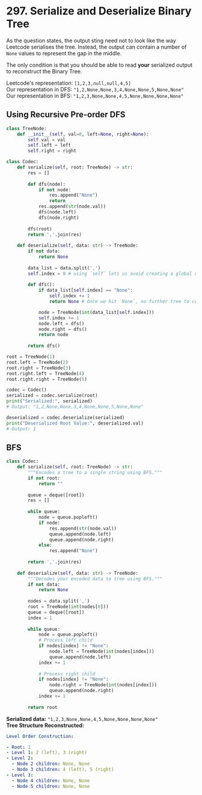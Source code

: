 # 297. Serialize and Deserialize Binary Tree

As the question states, the output sting need not to look like 
the way Leetcode serialises the tree. Instead, the output can contain a 
number of `None` values to represent the gap in the middle. 

The only condition is that you should be able to read **your** serialized 
output to reconstruct the Binary Tree.   

Leetcode's representation: `[1,2,3,null,null,4,5]`    
Our representation in DFS: `"1,2,None,None,3,4,None,None,5,None,None"`     
Our representation in BFS: `"1,2,3,None,None,4,5,None,None,None,None"`    


## Using Recursive Pre-order DFS

```python
class TreeNode:
    def __init__(self, val=0, left=None, right=None):
        self.val = val
        self.left = left
        self.right = right

class Codec:
    def serialize(self, root: TreeNode) -> str:
        res = []
        
        def dfs(node):
            if not node:
                res.append("None")
                return
            res.append(str(node.val))
            dfs(node.left)
            dfs(node.right)
        
        dfs(root)
        return ','.join(res)
    
    def deserialize(self, data: str) -> TreeNode:
        if not data:
            return None
        
        data_list = data.split(',')
        self.index = 0 # using `self` lets us avoid creating a global variable
        
        def dfs():
            if data_list[self.index] == "None":
                self.index += 1
                return None # Once we hit `None`, no further tree to construct

            node = TreeNode(int(data_list[self.index]))
            self.index += 1
            node.left = dfs()
            node.right = dfs()
            return node
        
        return dfs()

root = TreeNode(1)
root.left = TreeNode(2)
root.right = TreeNode(3)
root.right.left = TreeNode(4)
root.right.right = TreeNode(5)

codec = Codec()
serialized = codec.serialize(root)
print("Serialized:", serialized)
# Output: "1,2,None,None,3,4,None,None,5,None,None"

deserialized = codec.deserialize(serialized)
print("Deserialized Root Value:", deserialized.val)
# Output: 1
```

## BFS

```python
class Codec:
    def serialize(self, root: TreeNode) -> str:
        """Encodes a tree to a single string using BFS."""
        if not root:
            return ""
        
        queue = deque([root])
        res = []
        
        while queue:
            node = queue.popleft()
            if node:
                res.append(str(node.val))
                queue.append(node.left)
                queue.append(node.right)
            else:
                res.append("None")
        
        return ','.join(res)
    
    def deserialize(self, data: str) -> TreeNode:
        """Decodes your encoded data to tree using BFS."""
        if not data:
            return None
        
        nodes = data.split(',')
        root = TreeNode(int(nodes[0]))
        queue = deque([root])
        index = 1
        
        while queue:
            node = queue.popleft()
            # Process left child
            if nodes[index] != "None":
                node.left = TreeNode(int(nodes[index]))
                queue.append(node.left)
            index += 1
            
            # Process right child
            if nodes[index] != "None":
                node.right = TreeNode(int(nodes[index]))
                queue.append(node.right)
            index += 1
        
        return root
```

**Serialized data:** `"1,2,3,None,None,4,5,None,None,None,None"`    
**Tree Structure Reconstructed:** 
```yaml
Level Order Construction:

- Root: 1
- Level 1: 2 (left), 3 (right)
- Level 2:
  - Node 2 children: None, None
  - Node 3 children: 4 (left), 5 (right)
- Level 3:
  - Node 4 children: None, None
  - Node 5 children: None, None
```


